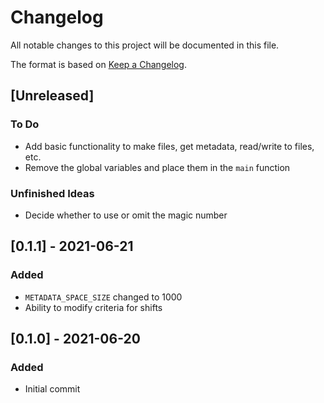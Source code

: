 # Changelog
All notable changes to this project will be documented in this file.

The format is based on [Keep a Changelog](https://keepachangelog.com/en/1.0.0/).

## [Unreleased]
### To Do

- Add basic functionality to make files, get metadata, read/write to files, etc.
- Remove the global variables and place them in the `main` function

### Unfinished Ideas
- Decide whether to use or omit the magic number

## [0.1.1] - 2021-06-21
### Added
- `METADATA_SPACE_SIZE` changed to 1000
- Ability to modify criteria for shifts

## [0.1.0] - 2021-06-20
### Added
- Initial commit